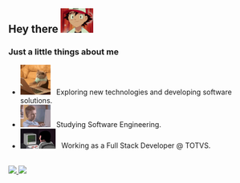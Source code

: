 
<h2> Hey there <img src="./assets/ashzin.gif" width="65"/></h2>

<h3> Just a little things about me </h3>

- <img src="./assets/coding.gif" width="60"/> &nbsp; Exploring new technologies and developing software solutions.
- <img src="./assets/brent-rambo.gif" width="60"/> &nbsp; Studying Software Engineering.
- <img src="./assets/dev.gif" width="70"/>  &nbsp; Working as a Full Stack Developer @ TOTVS.

</br>

<a href="https://github.com/Gabukuro">
  <img height="180em" src="https://github-readme-stats.vercel.app/api?username=Gabukuro&theme=default&show_icons=true" />
  <img height="180em" src="https://github-readme-stats.vercel.app/api/top-langs/?username=Gabukuro&theme=default&layout=compact" />
</a>
